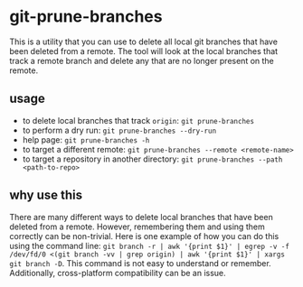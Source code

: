 # git-prune-branches

This is a utility that you can use to delete all local git branches that have been deleted from a remote.
The tool will look at the local branches that track a remote branch and delete any that are no longer present on the remote.

## usage

- to delete local branches that track `origin`: `git prune-branches`
- to perform a dry run: `git prune-branches --dry-run`
- help page: `git prune-branches -h`
- to target a different remote: `git prune-branches --remote <remote-name>`
- to target a repository in another directory: `git prune-branches --path <path-to-repo>`


## why use this

There are many different ways to delete local branches that have been deleted from a remote. 
However, remembering them and using them correctly can be non-trivial.
Here is one example of how you can do this using the command line:
`git branch -r | awk '{print $1}' | egrep -v -f /dev/fd/0 <(git branch -vv | grep origin) | awk '{print $1}' | xargs git branch -D`.
This command is not easy to understand or remember.
Additionally, cross-platform compatibility can be an issue.
